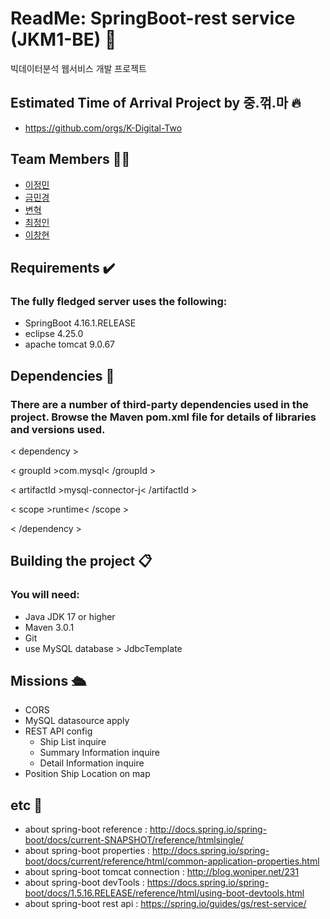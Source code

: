 # ReadMe: SpringBoot-rest service (JKM1-BE) 🍃
빅데이터분석 웹서비스 개발 프로젝트

## Estimated Time of Arrival Project by 중.꺾.마 🔥
+ https://github.com/orgs/K-Digital-Two

## Team Members 👩‍💻
+ [이정민](https://github.com/danmiee)
+ [금민경](https://github.com/min0312)
+ [변혁](https://github.com/uiiunm)
+ [최정인](https://github.com/Choi-09)
+ [이창현](https://github.com/ckdtns5262)

## Requirements ✔️
### The fully fledged server uses the following:
+ SpringBoot 4.16.1.RELEASE
+ eclipse 4.25.0
+ apache tomcat 9.0.67

## Dependencies 📝
### There are a number of third-party dependencies used in the project. Browse the Maven pom.xml file for details of libraries and versions used.
< dependency >

< groupId >com.mysql< /groupId >

< artifactId >mysql-connector-j< /artifactId >

< scope >runtime< /scope >

< /dependency >

## Building the project 📋
### You will need:
+ Java JDK 17 or higher
+ Maven 3.0.1
+ Git
+ use MySQL database > JdbcTemplate

## Missions 🛳
+ CORS
+ MySQL datasource apply
+ REST API config
  + Ship List inquire
  + Summary Information inquire
  + Detail Information  inquire
+ Position Ship Location on map 

## etc 📌
+ about spring-boot reference : http://docs.spring.io/spring-boot/docs/current-SNAPSHOT/reference/htmlsingle/
+ about spring-boot properties : http://docs.spring.io/spring-boot/docs/current/reference/html/common-application-properties.html
+ about spring-boot tomcat connection : http://blog.woniper.net/231
+ about spring-boot devTools : https://docs.spring.io/spring-boot/docs/1.5.16.RELEASE/reference/html/using-boot-devtools.html
+ about spring-boot rest api : https://spring.io/guides/gs/rest-service/
